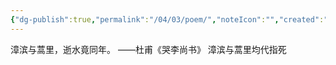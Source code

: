 ```yaml
---
{"dg-publish":true,"permalink":"/04/03/poem/","noteIcon":"","created":"2025-01-31T00:35","updated":"2025-07-01T20:59"}
---
```


漳滨与蒿里，逝水竟同年。
——杜甫《哭李尚书》
漳滨与蒿里均代指死